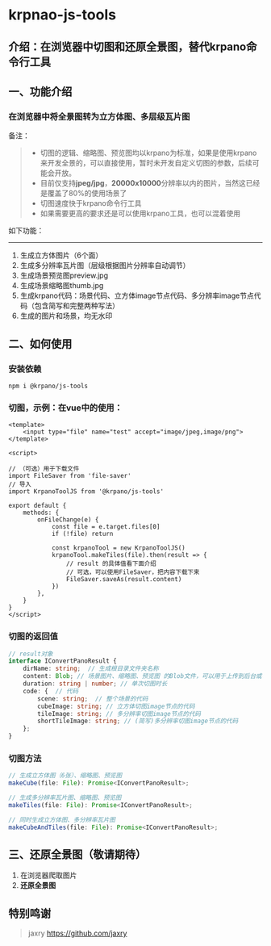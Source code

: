 # krpnao-js-tools

## 介绍：在浏览器中切图和还原全景图，替代krpano命令行工具


## 一、功能介绍

### 在浏览器中将全景图转为立方体图、多层级瓦片图

备注：

> * 切图的逻辑、缩略图、预览图均以krpano为标准，如果是使用krpano来开发全景的，可以直接使用，暂时未开发自定义切图的参数，后续可能会开放。
> * 目前仅支持**jpeg/jpg**，**20000x10000**分辨率以内的图片，当然这已经是覆盖了80%的使用场景了
> * 切图速度快于krpano命令行工具
> * 如果需要更高的要求还是可以使用krpano工具，也可以混着使用

如下功能：

---

1. 生成立方体图片（6个面）
2. 生成多分辨率瓦片图（层级根据图片分辨率自动调节）
3. 生成场景预览图preview.jpg
4. 生成场景缩略图thumb.jpg
5. 生成krpano代码：场景代码、立方体image节点代码、多分辨率image节点代码（包含简写和完整两种写法）
6. 生成的图片和场景，均无水印

## 二、如何使用

### 安装依赖
```shell
npm i @krpano/js-tools
```

### 切图，示例：在vue中的使用：
```vue
<template>
    <input type="file" name="test" accept="image/jpeg,image/png">
</template>

<script>

// （可选）用于下载文件
import FileSaver from 'file-saver'
// 导入
import KrpanoToolJS from '@krpano/js-tools'

export default {
    methods: {
        onFileChange(e) {
            const file = e.target.files[0]
            if (!file) return
            
            const krpanoTool = new KrpanoToolJS()
            krpanoTool.makeTiles(file).then(result => {
                // result 的具体值看下面介绍
                // 可选，可以使用FileSaver，把内容下载下来
                FileSaver.saveAs(result.content)
            })
        },
    }
}
</script>

```
### 切图的返回值
```typescript
// result对象
interface IConvertPanoResult {
    dirName: string;  // 生成根目录文件夹名称
    content: Blob; // 场景图片、缩略图、预览图 的Blob文件，可以用于上传到后台或者下载到本地
    duration: string | number; // 单次切图时长
    code: {  // 代码
        scene: string;  // 整个场景的代码
        cubeImage: string; // 立方体切图image节点的代码
        tileImage: string; // 多分辨率切图image节点的代码
        shortTileImage: string; // (简写)多分辨率切图image节点的代码
    };
}
```

### 切图方法
```typescript
// 生成立方体图（6张）、缩略图、预览图
makeCube(file: File): Promise<IConvertPanoResult>;

// 生成多分辨率瓦片图、缩略图、预览图
makeTiles(file: File): Promise<IConvertPanoResult>;

// 同时生成立方体图、多分辨率瓦片图
makeCubeAndTiles(file: File): Promise<IConvertPanoResult>;
```

## 三、还原全景图（敬请期待）

1. 在浏览器爬取图片
2. **还原全景图**


## 特别鸣谢
> jaxry https://github.com/jaxry

